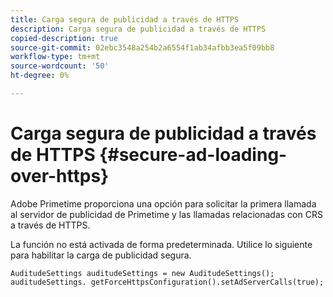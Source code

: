 ```yaml
---
title: Carga segura de publicidad a través de HTTPS
description: Carga segura de publicidad a través de HTTPS
copied-description: true
source-git-commit: 02ebc3548a254b2a6554f1ab34afbb3ea5f09bb8
workflow-type: tm+mt
source-wordcount: '50'
ht-degree: 0%

---
```


# Carga segura de publicidad a través de HTTPS {#secure-ad-loading-over-https}

Adobe Primetime proporciona una opción para solicitar la primera llamada al servidor de publicidad de Primetime y las llamadas relacionadas con CRS a través de HTTPS.

La función no está activada de forma predeterminada. Utilice lo siguiente para habilitar la carga de publicidad segura.

```
AuditudeSettings auditudeSettings = new AuditudeSettings(); 
auditudeSettings. getForceHttpsConfiguration().setAdServerCalls(true);
```
